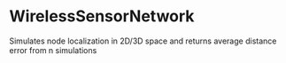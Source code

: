 # WirelessSensorNetwork
Simulates node localization in 2D/3D space and returns average distance error from n simulations

